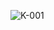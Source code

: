 ![K-001](https://user-images.githubusercontent.com/41939976/86729151-1a624100-c068-11ea-8ad6-7298ff863392.png)
